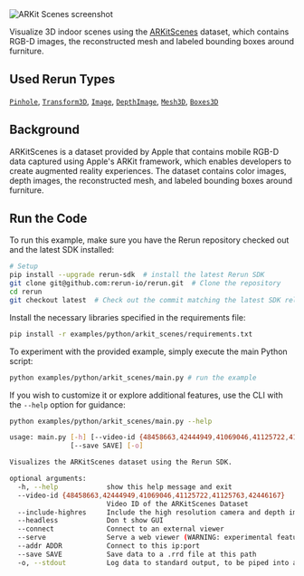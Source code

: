 <!--[metadata]
title = "ARKit Scenes"
tags = ["2D", "3D", "depth", "mesh", "object-detection", "pinhole-camera"]
description = "Visualize the ARKitScenes dataset, which contains color+depth images, the reconstructed mesh and labeled bounding boxes."
thumbnail = "https://static.rerun.io/arkit_scenes/fb9ec9e8d965369d39d51b17fc7fc5bae6be10cc/480w.png"
thumbnail_dimensions = [480, 243]
channel = "main"
-->


<picture>
  <source media="(max-width: 480px)" srcset="https://static.rerun.io/arkit_scenes/fb9ec9e8d965369d39d51b17fc7fc5bae6be10cc/480w.png">
  <source media="(max-width: 768px)" srcset="https://static.rerun.io/arkit_scenes/fb9ec9e8d965369d39d51b17fc7fc5bae6be10cc/768w.png">
  <source media="(max-width: 1024px)" srcset="https://static.rerun.io/arkit_scenes/fb9ec9e8d965369d39d51b17fc7fc5bae6be10cc/1024w.png">
  <source media="(max-width: 1200px)" srcset="https://static.rerun.io/arkit_scenes/fb9ec9e8d965369d39d51b17fc7fc5bae6be10cc/1200w.png">
  <img src="https://static.rerun.io/arkit_scenes/fb9ec9e8d965369d39d51b17fc7fc5bae6be10cc/full.png" alt="ARKit Scenes screenshot">
</picture>

Visualize 3D indoor scenes using the [ARKitScenes](https://github.com/apple/ARKitScenes/) dataset, which contains RGB-D images, the reconstructed mesh and labeled bounding boxes around furniture.


## Used Rerun Types
[`Pinhole`](https://www.rerun.io/docs/reference/types/archetypes/pinhole), [`Transform3D`](https://www.rerun.io/docs/reference/types/archetypes/transform3d), [`Image`](https://www.rerun.io/docs/reference/types/archetypes/image), [`DepthImage`](https://www.rerun.io/docs/reference/types/archetypes/depth_image), [`Mesh3D`](https://www.rerun.io/docs/reference/types/archetypes/mesh3d), [`Boxes3D`](https://www.rerun.io/docs/reference/types/archetypes/boxes3d)

## Background

ARKitScenes is a dataset provided by Apple that contains mobile RGB-D data captured using Apple's ARKit framework, which enables developers to create augmented reality experiences. 
The dataset contains color images, depth images, the reconstructed mesh, and labeled bounding boxes around furniture.

[//]: # (Immersive visualizations can be created to provide insights into indoor environments captured using mobile devices. )

## Run the Code

To run this example, make sure you have the Rerun repository checked out and the latest SDK installed:
```bash
# Setup
pip install --upgrade rerun-sdk  # install the latest Rerun SDK
git clone git@github.com:rerun-io/rerun.git  # Clone the repository
cd rerun
git checkout latest  # Check out the commit matching the latest SDK release
```

Install the necessary libraries specified in the requirements file:
```bash
pip install -r examples/python/arkit_scenes/requirements.txt
```
To experiment with the provided example, simply execute the main Python script:
```bash
python examples/python/arkit_scenes/main.py # run the example
```

If you wish to customize it or explore additional features, use the CLI with the `--help` option for guidance:

```bash
python examples/python/arkit_scenes/main.py --help

usage: main.py [-h] [--video-id {48458663,42444949,41069046,41125722,41125763,42446167}] [--include-highres] [--headless] [--connect] [--serve] [--addr ADDR]
               [--save SAVE] [-o]

Visualizes the ARKitScenes dataset using the Rerun SDK.

optional arguments:
  -h, --help            show this help message and exit
  --video-id {48458663,42444949,41069046,41125722,41125763,42446167}
                        Video ID of the ARKitScenes Dataset
  --include-highres     Include the high resolution camera and depth images
  --headless            Don t show GUI
  --connect             Connect to an external viewer
  --serve               Serve a web viewer (WARNING: experimental feature)
  --addr ADDR           Connect to this ip:port
  --save SAVE           Save data to a .rrd file at this path
  -o, --stdout          Log data to standard output, to be piped into a Rerun Viewer


```


[//]: # (Use real-world RGB-D dataset &#40;[ARKitScenes]&#40;https://github.com/apple/ARKitScenes/&#41;&#41;, to visualise 3D indoor scenes using Rerun.)
[//]: # (Use the [ARKitScenes]&#40;https://github.com/apple/ARKitScenese&#41; dataset to visualise 3D indoor scenes using Rerun.)

[//]: # (the [ARKitScenes dataset]&#40;https://github.com/apple/ARKitScenes/&#41;, real-world datasets, to visualize 3D indoor scenes)

[//]: # ()
[//]: # (Visualizes the [ARKitScenes dataset]&#40;https://github.com/apple/ARKitScenes/&#41; using Rerun. )



[//]: # (This example visualizes the [ARKitScenes dataset]&#40;https://github.com/apple/ARKitScenes/&#41; using Rerun. The dataset)

[//]: # (contains color images, depth images, the reconstructed mesh, and labeled bounding boxes around furniture.)

[//]: # ()

[//]: # (The [MediaPipe Pose Landmark Detection]&#40;https://developers.google.com/mediapipe/solutions/vision/pose_landmarker&#41; solution detects and tracks human pose landmarks and produces segmentation masks for humans. The solution targets real-time inference on video streams. In this example we use Rerun to visualize the output of the Mediapipe solution over time to make it easy to analyze the behavior.)


[//]: # (```bash)

[//]: # (pip install -r examples/python/arkit_scenes/requirements.txt)

[//]: # (python examples/python/arkit_scenes/main.py)

[//]: # (```)
